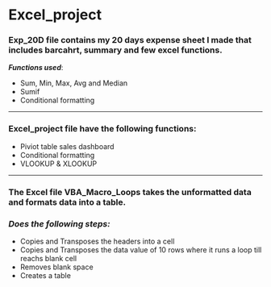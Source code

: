 # Excel_project

### Exp_20D file contains my 20 days expense sheet I made that includes barcahrt, summary and few excel functions.

___Functions used___:
- Sum, Min, Max, Avg and Median
- Sumif
- Conditional formatting
____

### Excel_project file have the following functions:

- Piviot table sales dashboard
- Conditional formatting
- VLOOKUP & XLOOKUP 

___

### The Excel file VBA_Macro_Loops takes the unformatted data and formats data into a table. 
### ___Does the following steps:___
- Copies and Transposes the headers into a cell
- Copies and Transposes the data value of 10 rows where it runs a loop till reachs blank cell
- Removes blank space
- Creates a table
